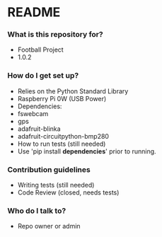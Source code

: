 # README #

### What is this repository for? ###

* Football Project
* 1.0.2

### How do I get set up? ###

* Relies on the Python Standard Library
* Raspberry Pi 0W (USB Power)
* Dependencies:
 * fswebcam
 * gps
 * adafruit-blinka
 * adafruit-circuitpython-bmp280
* How to run tests (still needed)
* Use 'pip install **dependencies**' prior to running.

### Contribution guidelines ###

* Writing tests (still needed)
* Code Review (closed, needs tests)

### Who do I talk to? ###

* Repo owner or admin
